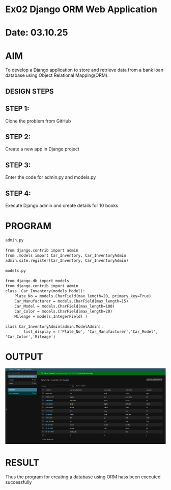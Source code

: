 # Ex02 Django ORM Web Application
# Date: 03.10.25
# AIM
To develop a Django application to store and retrieve data from a bank loan database using Object Relational Mapping(ORM).


## DESIGN STEPS
## STEP 1:
Clone the problem from GitHub

## STEP 2:
Create a new app in Django project

## STEP 3:
Enter the code for admin.py and models.py

## STEP 4:
Execute Django admin and create details for 10 books

# PROGRAM
```
admin.py

from django.contrib import admin
from .models import Car_Inventory, Car_InventoryAdmin
admin.site.register(Car_Inventory, Car_InventoryAdmin)

models.py

from django.db import models
from django.contrib import admin
class  Car_Inventory(models.Model):
    Plate_No = models.CharField(max_length=20, primary_key=True)
    Car_Manufacturer = models.CharField(max_length=15)
    Car_Model = models.CharField(max_length=100)
    Car_Color = models.CharField(max_length=20)
    Mileage = models.IntegerField( )

class Car_InventoryAdmin(admin.ModelAdmin):
    	list_display = ('Plate_No', 'Car_Manufacturer','Car_Model', 'Car_Color','Mileage')
```


# OUTPUT
![Alt text](<Screenshot 2025-10-03 115141.png>)
# RESULT
Thus the program for creating a database using ORM hass been executed successfully

